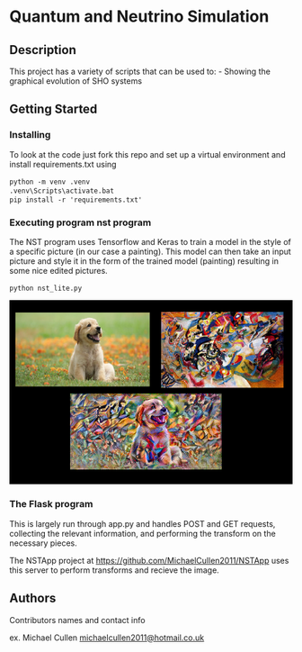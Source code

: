 # Quantum and Neutrino Simulation

## Description

This project has a variety of scripts that can be used to:
    - Showing the graphical evolution of SHO systems

## Getting Started

### Installing

To look at the code just fork this repo and set up a virtual environment and install requirements.txt using
```
python -m venv .venv
.venv\Scripts\activate.bat
pip install -r 'requirements.txt'
```

### Executing program nst program
The NST program uses Tensorflow and Keras to train a model in the style of a specific picture (in our case a painting). This model can then take an input picture and style it in the form of the trained model (painting) resulting in some nice edited pictures.

```
python nst_lite.py
```
![alt text](https://github.com/MichaelCullen2011/NSTBackend/blob/main/nst_example.png?raw=true)

### The Flask program
This is largely run through app.py and handles POST and GET requests, collecting the relevant information, and performing the transform on the necessary pieces.

The NSTApp project at https://github.com/MichaelCullen2011/NSTApp uses this server to perform transforms and recieve the image.

## Authors

Contributors names and contact info

ex. Michael Cullen
michaelcullen2011@hotmail.co.uk

